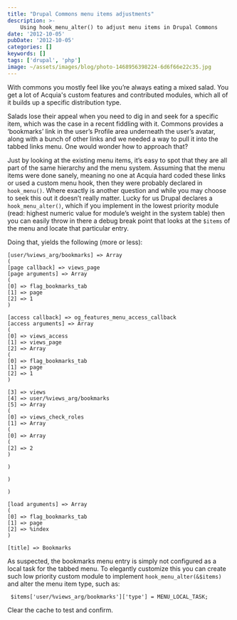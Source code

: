 ```yaml
---
title: "Drupal Commons menu items adjustments"
description: >-
    Using hook_menu_alter() to adjust menu items in Drupal Commons
date: '2012-10-05'
pubDate: '2012-10-05'
categories: []
keywords: []
tags: ['drupal', 'php']
image: ~/assets/images/blog/photo-1468956398224-6d6f66e22c35.jpg
---
```


With commons you mostly feel like you’re always eating a mixed salad. You get a lot of Acquia's custom features and contributed modules, which all of it builds up a specific distribution type.

Salads lose their appeal when you need to dig in and seek for a specific item, which was the case in a recent fiddling with it. Commons provides a ‘bookmarks’ link in the user’s Profile area underneath the user’s avatar, along with a bunch of other links and we needed a way to pull it into the tabbed links menu. One would wonder how to approach that?

Just by looking at the existing menu items, it’s easy to spot that they are all part of the same hierarchy and the menu system. Assuming that the menu items were done sanely, meaning no one at Acquia hard coded these links or used a custom menu hook, then they were probably declared in `hook_menu()`. Where exactly is another question and while you may choose to seek this out it doesn’t really matter. Lucky for us Drupal declares a `hook_menu_alter()`, which if you implement in the lowest priority module (read: highest numeric value for module’s weight in the system table) then you can easily throw in there a debug break point that looks at the `$items` of the menu and locate that particular entry.

Doing that, yields the following (more or less):

```
[user/%views_arg/bookmarks] => Array
(
[page callback] => views_page
[page arguments] => Array
(
[0] => flag_bookmarks_tab
[1] => page
[2] => 1
)

[access callback] => og_features_menu_access_callback
[access arguments] => Array
(
[0] => views_access
[1] => views_page
[2] => Array
(
[0] => flag_bookmarks_tab
[1] => page
[2] => 1
)

[3] => views
[4] => user/%views_arg/bookmarks
[5] => Array
(
[0] => views_check_roles
[1] => Array
(
[0] => Array
(
[2] => 2
)

)

)

)

[load arguments] => Array
(
[0] => flag_bookmarks_tab
[1] => page
[2] => %index
)

[title] => Bookmarks
```

As suspected, the bookmarks menu entry is simply not configured as a local task for the tabbed menu.
To elegantly customize this you can create such low priority custom module to implement `hook_menu_alter(&$items)` and alter the menu item type, such as:

```
 $items['user/%views_arg/bookmarks']['type'] = MENU_LOCAL_TASK; 
```

Clear the cache to test and confirm.

